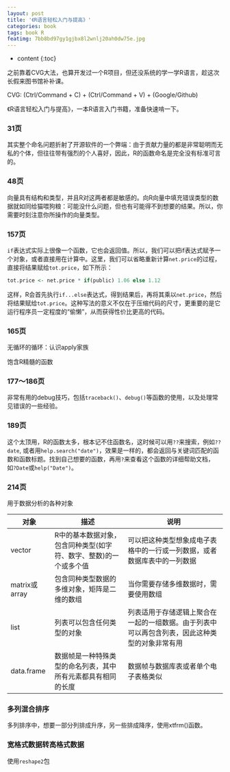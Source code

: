 ```yaml
---
layout: post
title: '《R语言轻松入门与提高》'
categories: book
tags: book R
featimg: 7bb8bd97gy1gjbx8l2wnlj20ah0dw75e.jpg
---
```


* content
{:toc}

之前靠着CVG大法，也算开发过一个R项目，但还没系统的学一学R语言，趁这次长假来图书馆补补课。

CVG: (Ctrl/Command + C) + (Ctrl/Command + V) + (Google/Github)

《R语言轻松入门与提高》，一本R语言入门书籍，准备快速啃一下。

### 31页

其实整个命名问题折射了开源软件的一个弊端：由于贡献力量的都是非常聪明而无私的个体，但往往带有强烈的个人喜好，因此，R的函数命名是完全没有标准可言的。






### 48页

向量具有结构和类型，并且R对这两者都是敏感的。向R向量中填充错误类型的数据就如同给猫喂狗粮：可能没什么问题，但也有可能得不到想要的结果。所以，你需要时刻注意你所操作的向量类型。

### 157页

`if`表达式实际上很像一个函数，它也会返回值。所以，我们可以把if表达式赋予一个对象，或者直接用在计算中。这里，我们可以省略重新计算`net.price`的过程，直接将结果赋给`tot.price`，如下所示：

```R
tot.price <- net.price * if(public) 1.06 else 1.12
```

这样，R会首先执行`if...else`表达式，得到结果后，再将其乘以`net.price`，然后将结果赋给`tot.price`。这种写法的意义不仅在于压缩代码的尺寸，更重要的是它运行程序员一定程度的“偷懒”，从而获得性价比更高的代码。

### 165页

无循环的循环：认识apply家族

饱含R精髓的函数

### 177～186页

非常有用的debug技巧，包括`traceback()`、`debug()`等函数的使用，以及处理常见错误的一些经验。

### 189页

这个太顶用，R的函数太多，根本记不住函数名，这时候可以用`??`来搜索，例如`??date`, 或者用`help.search("date")`，效果是一样的，都会返回与关键词匹配的函数和函数标题。找到自己想要的函数，再用`?`来查看这个函数的详细帮助文档，如`?Date`或`help("Date")`。

### 214页

用于数据分析的各种对象

| 对象  | 描述  | 说明  |
|---|---|---|
| vector  | R中的基本数据对象，包含同种类型(如字符、数字、整数)的一个或多个值  | 可以把这种类型想象成电子表格中的一行或一列数据，或者数据库表中的一列数据  |
| matrix或array  | 包含同种类型数据的多维对象，矩阵是二维的数组  | 当你需要存储多维数据时，需要使用数组  |
| list  | 列表可以包含任何类型的对象  | 列表适用于存储逻辑上聚合在一起的一组数据。由于列表中可以再包含列表，因此这种类型的对象非常有用  |
| data.frame  | 数据帧是一种特殊类型的命名列表，其中所有元素都具有相同的长度  | 数据帧与数据库表或者单个电子表格类似  |

### 多列混合排序

多列排序中，想要一部分列排成升序，另一些排成降序，使用xtfrm()函数。

### 宽格式数据转高格式数据

使用`reshape2`包
